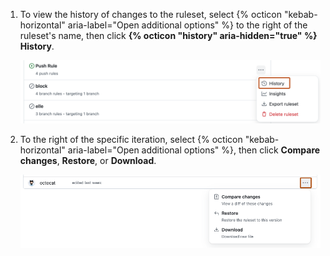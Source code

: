 1. To view the history of changes to the ruleset, select {% octicon "kebab-horizontal" aria-label="Open additional options" %} to the right of the ruleset's name, then click **{% octicon "history" aria-hidden="true" %} History**.

   ![Screenshot of the page for repository rulesets. Below a button labeled with three dots, an option labeled "History" is outlined in orange.](/assets/images/help/repository/ruleset-history.png)

1. To the right of the specific iteration, select {% octicon "kebab-horizontal" aria-label="Open additional options" %}, then click **Compare changes**, **Restore**, or **Download**.

   ![Screenshot of the page for repository rulesets history. A dropdown menu labeled with three dots is expanded and highlighted with an orange outline.](/assets/images/help/repository/ruleset-history-options.png)

